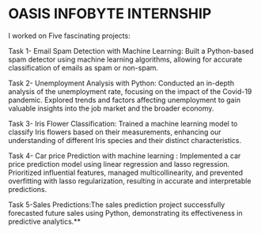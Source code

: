 # OASIS INFOBYTE INTERNSHIP
I worked on Five fascinating projects:

Task 1- Email Spam Detection with Machine Learning: Built a Python-based spam detector using machine learning algorithms, allowing for accurate classification of emails as spam or non-spam.

Task 2- Unemployment Analysis with Python: Conducted an in-depth analysis of the unemployment rate, focusing on the impact of the Covid-19 pandemic. Explored trends and factors affecting unemployment to gain valuable insights into the job market and the broader economy.

Task 3- Iris Flower Classification: Trained a machine learning model to classify Iris flowers based on their measurements, enhancing our understanding of different Iris species and their distinct characteristics.

Task 4- Car price Prediction with machine learning : Implemented a car price prediction model using linear regression and lasso regression. Prioritized influential features, managed multicollinearity, and prevented overfitting with lasso regularization, resulting in accurate and interpretable predictions.

Task 5-Sales Predictions:The sales prediction project successfully forecasted future sales using Python, demonstrating its effectiveness in predictive analytics.**

